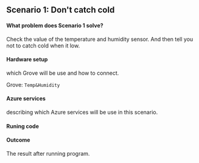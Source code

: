 ## Scenario 1: Don't catch cold

#### What problem does Scenario 1 solve?

Check the value of the temperature and humidity sensor. And then tell you not to catch cold when it low.

#### Hardware setup

which Grove will be use and how to connect.

Grove: `Temp&Humidity`

#### Azure services

describing which Azure services will be use in this scenario.

#### Runing code

#### Outcome

The result after running program.

